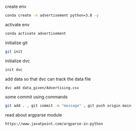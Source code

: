 create env

```bash
conda create -n advertisement python=3.8 -y
```


activate env
```bash
conda activate advertisement
```


initialize git
```bash
git init
```

initialize dvc
```bash
init dvc
```

add data so that dvc can track the data file
```bash
dvc add data_given/Advertising.csv
```

some commit using commands
```bash
git add . , git commit -m "message" , git push origin main
```

read about argparse module 
```bash
https://www.javatpoint.com/argparse-in-python
```

